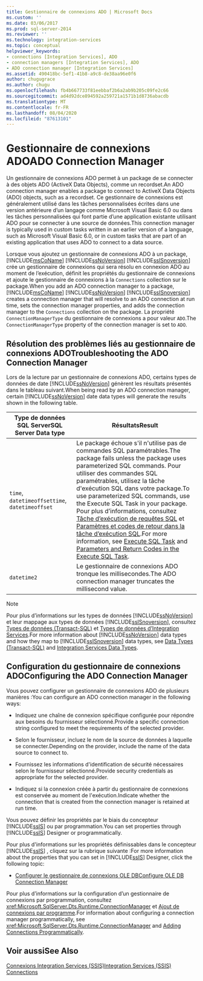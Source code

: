 ```yaml
---
title: Gestionnaire de connexions ADO | Microsoft Docs
ms.custom: ''
ms.date: 03/06/2017
ms.prod: sql-server-2014
ms.reviewer: ''
ms.technology: integration-services
ms.topic: conceptual
helpviewer_keywords:
- connections [Integration Services], ADO
- connection managers [Integration Services], ADO
- ADO connection manager [Integration Services]
ms.assetid: 490418bc-5ef1-41b8-a9c8-de38aa96e0f6
author: chugugrace
ms.author: chugu
ms.openlocfilehash: fb4b667733f81eebbaf2b6a2ab9b205c09fe2c66
ms.sourcegitcommit: ad4d92dce894592a259721a1571b1d8736abacdb
ms.translationtype: MT
ms.contentlocale: fr-FR
ms.lasthandoff: 08/04/2020
ms.locfileid: "87613101"
---
```

# <a name="ado-connection-manager"></a><span data-ttu-id="39fb3-102">Gestionnaire de connexions ADO</span><span class="sxs-lookup"><span data-stu-id="39fb3-102">ADO Connection Manager</span></span>
  <span data-ttu-id="39fb3-103">Un gestionnaire de connexions ADO permet à un package de se connecter à des objets ADO (ActiveX Data Objects), comme un recordset.</span><span class="sxs-lookup"><span data-stu-id="39fb3-103">An ADO connection manager enables a package to connect to ActiveX Data Objects (ADO) objects, such as a recordset.</span></span> <span data-ttu-id="39fb3-104">Ce gestionnaire de connexions est généralement utilisé dans les tâches personnalisées écrites dans une version antérieure d’un langage comme Microsoft Visual Basic 6.0 ou dans les tâches personnalisées qui font partie d’une application existante utilisant ADO pour se connecter à une source de données.</span><span class="sxs-lookup"><span data-stu-id="39fb3-104">This connection manager is typically used in custom tasks written in an earlier version of a language, such as Microsoft Visual Basic 6.0, or in custom tasks that are part of an existing application that uses ADO to connect to a data source.</span></span>  
  
 <span data-ttu-id="39fb3-105">Lorsque vous ajoutez un gestionnaire de connexions ADO à un package, [!INCLUDE[msCoName](../../includes/msconame-md.md)] [!INCLUDE[ssNoVersion](../../includes/ssnoversion-md.md)] [!INCLUDE[ssISnoversion](../../includes/ssisnoversion-md.md)] crée un gestionnaire de connexions qui sera résolu en connexion ADO au moment de l’exécution, définit les propriétés du gestionnaire de connexions et ajoute le gestionnaire de connexions à la `Connections` collection sur le package.</span><span class="sxs-lookup"><span data-stu-id="39fb3-105">When you add an ADO connection manager to a package, [!INCLUDE[msCoName](../../includes/msconame-md.md)] [!INCLUDE[ssNoVersion](../../includes/ssnoversion-md.md)] [!INCLUDE[ssISnoversion](../../includes/ssisnoversion-md.md)] creates a connection manager that will resolve to an ADO connection at run time, sets the connection manager properties, and adds the connection manager to the `Connections` collection on the package.</span></span> <span data-ttu-id="39fb3-106">La propriété `ConnectionManagerType` du gestionnaire de connexions a pour valeur `ADO`.</span><span class="sxs-lookup"><span data-stu-id="39fb3-106">The `ConnectionManagerType` property of the connection manager is set to `ADO`.</span></span>  
  
## <a name="troubleshooting-the-ado-connection-manager"></a><span data-ttu-id="39fb3-107">Résolution des problèmes liés au gestionnaire de connexions ADO</span><span class="sxs-lookup"><span data-stu-id="39fb3-107">Troubleshooting the ADO Connection Manager</span></span>  
 <span data-ttu-id="39fb3-108">Lors de la lecture par un gestionnaire de connexions ADO, certains types de données de date [!INCLUDE[ssNoVersion](../../includes/ssnoversion-md.md)] génèrent les résultats présentés dans le tableau suivant.</span><span class="sxs-lookup"><span data-stu-id="39fb3-108">When being read by an ADO connection manager, certain [!INCLUDE[ssNoVersion](../../includes/ssnoversion-md.md)] date data types will generate the results shown in the following table.</span></span>  
  
|<span data-ttu-id="39fb3-109">Type de données SQL Server</span><span class="sxs-lookup"><span data-stu-id="39fb3-109">SQL Server Data type</span></span>|<span data-ttu-id="39fb3-110">Résultats</span><span class="sxs-lookup"><span data-stu-id="39fb3-110">Result</span></span>|  
|--------------------------|------------|  
|<span data-ttu-id="39fb3-111">`time`, `datetimeoffset`</span><span class="sxs-lookup"><span data-stu-id="39fb3-111">`time`, `datetimeoffset`</span></span>|<span data-ttu-id="39fb3-112">Le package échoue s'il n'utilise pas de commandes SQL paramétrables.</span><span class="sxs-lookup"><span data-stu-id="39fb3-112">The package fails unless the package uses parameterized SQL commands.</span></span> <span data-ttu-id="39fb3-113">Pour utiliser des commandes SQL paramétrables, utilisez la tâche d'exécution SQL dans votre package.</span><span class="sxs-lookup"><span data-stu-id="39fb3-113">To use parameterized SQL commands, use the Execute SQL Task in your package.</span></span> <span data-ttu-id="39fb3-114">Pour plus d’informations, consultez [Tâche d’exécution de requêtes SQL](../control-flow/execute-sql-task.md) et [Paramètres et codes de retour dans la tâche d’exécution SQL](../parameters-and-return-codes-in-the-execute-sql-task.md).</span><span class="sxs-lookup"><span data-stu-id="39fb3-114">For more information, see [Execute SQL Task](../control-flow/execute-sql-task.md) and [Parameters and Return Codes in the Execute SQL Task](../parameters-and-return-codes-in-the-execute-sql-task.md).</span></span>|  
|`datetime2`|<span data-ttu-id="39fb3-115">Le gestionnaire de connexions ADO tronque les millisecondes.</span><span class="sxs-lookup"><span data-stu-id="39fb3-115">The ADO connection manager truncates the millisecond value.</span></span>|  
  
> [!NOTE]  
>  <span data-ttu-id="39fb3-116">Pour plus d’informations sur les types de données [!INCLUDE[ssNoVersion](../../includes/ssnoversion-md.md)] et leur mappage aux types de données [!INCLUDE[ssISnoversion](../../includes/ssisnoversion-md.md)], consultez [Types de données &#40;Transact-SQL&#41;](/sql/t-sql/data-types/data-types-transact-sql) et [Types de données d’Integration Services](../data-flow/integration-services-data-types.md).</span><span class="sxs-lookup"><span data-stu-id="39fb3-116">For more information about [!INCLUDE[ssNoVersion](../../includes/ssnoversion-md.md)] data types and how they map to [!INCLUDE[ssISnoversion](../../includes/ssisnoversion-md.md)] data types, see [Data Types &#40;Transact-SQL&#41;](/sql/t-sql/data-types/data-types-transact-sql) and [Integration Services Data Types](../data-flow/integration-services-data-types.md).</span></span>  
  
## <a name="configuring-the-ado-connection-manager"></a><span data-ttu-id="39fb3-117">Configuration du gestionnaire de connexions ADO</span><span class="sxs-lookup"><span data-stu-id="39fb3-117">Configuring the ADO Connection Manager</span></span>  
 <span data-ttu-id="39fb3-118">Vous pouvez configurer un gestionnaire de connexions ADO de plusieurs manières :</span><span class="sxs-lookup"><span data-stu-id="39fb3-118">You can configure an ADO connection manager in the following ways:</span></span>  
  
-   <span data-ttu-id="39fb3-119">Indiquez une chaîne de connexion spécifique configurée pour répondre aux besoins du fournisseur sélectionné.</span><span class="sxs-lookup"><span data-stu-id="39fb3-119">Provide a specific connection string configured to meet the requirements of the selected provider.</span></span>  
  
-   <span data-ttu-id="39fb3-120">Selon le fournisseur, incluez le nom de la source de données à laquelle se connecter.</span><span class="sxs-lookup"><span data-stu-id="39fb3-120">Depending on the provider, include the name of the data source to connect to.</span></span>  
  
-   <span data-ttu-id="39fb3-121">Fournissez les informations d'identification de sécurité nécessaires selon le fournisseur sélectionné.</span><span class="sxs-lookup"><span data-stu-id="39fb3-121">Provide security credentials as appropriate for the selected provider.</span></span>  
  
-   <span data-ttu-id="39fb3-122">Indiquez si la connexion créée à partir du gestionnaire de connexions est conservée au moment de l'exécution.</span><span class="sxs-lookup"><span data-stu-id="39fb3-122">Indicate whether the connection that is created from the connection manager is retained at run time.</span></span>  
  
 <span data-ttu-id="39fb3-123">Vous pouvez définir les propriétés par le biais du concepteur [!INCLUDE[ssIS](../../../includes/ssis-md.md)] ou par programmation.</span><span class="sxs-lookup"><span data-stu-id="39fb3-123">You can set properties through [!INCLUDE[ssIS](../../../includes/ssis-md.md)] Designer or programmatically.</span></span>  
  
 <span data-ttu-id="39fb3-124">Pour plus d'informations sur les propriétés définissables dans le concepteur [!INCLUDE[ssIS](../../../includes/ssis-md.md)] , cliquez sur la rubrique suivante :</span><span class="sxs-lookup"><span data-stu-id="39fb3-124">For more information about the properties that you can set in [!INCLUDE[ssIS](../../../includes/ssis-md.md)] Designer, click the following topic:</span></span>  
  
-   [<span data-ttu-id="39fb3-125">Configurer le gestionnaire de connexions OLE DB</span><span class="sxs-lookup"><span data-stu-id="39fb3-125">Configure OLE DB Connection Manager</span></span>](ole-db-connection-manager.md)  
  
 <span data-ttu-id="39fb3-126">Pour plus d’informations sur la configuration d’un gestionnaire de connexions par programmation, consultez <xref:Microsoft.SqlServer.Dts.Runtime.ConnectionManager> et [Ajout de connexions par programme](../building-packages-programmatically/adding-connections-programmatically.md).</span><span class="sxs-lookup"><span data-stu-id="39fb3-126">For information about configuring a connection manager programmatically, see <xref:Microsoft.SqlServer.Dts.Runtime.ConnectionManager> and [Adding Connections Programmatically](../building-packages-programmatically/adding-connections-programmatically.md).</span></span>  
  
## <a name="see-also"></a><span data-ttu-id="39fb3-127">Voir aussi</span><span class="sxs-lookup"><span data-stu-id="39fb3-127">See Also</span></span>  
 [<span data-ttu-id="39fb3-128">Connexions Integration Services &#40;SSIS&#41;</span><span class="sxs-lookup"><span data-stu-id="39fb3-128">Integration Services &#40;SSIS&#41; Connections</span></span>](integration-services-ssis-connections.md)  
  
  
